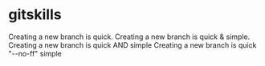 # gitskills
Creating a new branch is quick.
Creating a new branch is quick & simple.
Creating a new branch is quick AND simple
Creating a new branch is quick "--no-ff" simple

